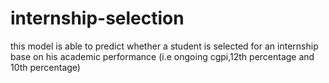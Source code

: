 # internship-selection
this model is able to predict whether a student is selected for an internship base on his academic performance (i.e ongoing cgpi,12th percentage and 10th percentage)
